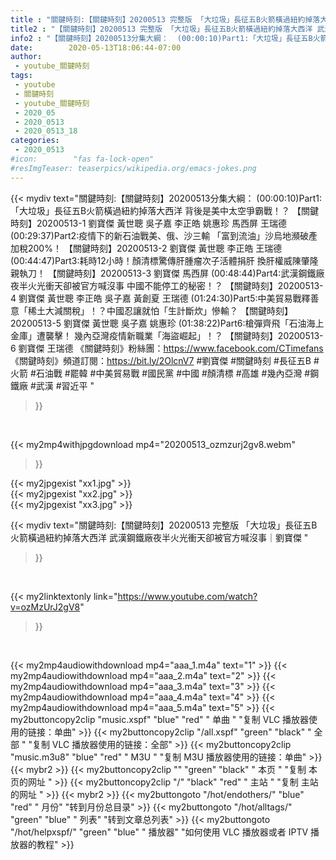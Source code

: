 ```yaml
---
title : "關鍵時刻:【關鍵時刻】20200513 完整版 「大垃圾」長征五B火箭橫過紐約掉落大西洋 武漢鋼鐵廠夜半火光衝天卻被官方喊沒事｜劉寶傑 "
title2 : "【關鍵時刻】20200513 完整版 「大垃圾」長征五B火箭橫過紐約掉落大西洋 武漢鋼鐵廠夜半火光衝天卻被官方喊沒事｜劉寶傑 "
info2 : "【關鍵時刻】20200513分集大綱：  (00:00:10)Part1:「大垃圾」長征五B火箭橫過紐約掉落大西洋 背後是美中太空爭霸戰！？ 【關鍵時刻】20200513-1 劉寶傑 黃世聰 吳子嘉 李正皓 姚惠珍 馬西屏 王瑞德  (00:29:37)Part2:疫情下的新石油戰美、俄、沙三輸 「富到流油」沙烏地瀕破產加稅200%！ 【關鍵時刻】20200513-2 劉寶傑 黃世聰 李正皓 王瑞德  (00:44:47)Part3:耗時12小時！顏清標驚傳肝腫瘤次子活體捐肝 換肝權威陳肇隆親執刀！ 【關鍵時刻】20200513-3 劉寶傑 馬西屏  (00:48:44)Part4:武漢鋼鐵廠夜半火光衝天卻被官方喊沒事 中國不能停工的秘密！？ 【關鍵時刻】20200513-4 劉寶傑 黃世聰 李正皓 吳子嘉 黃創夏 王瑞德  (01:24:30)Part5:中美貿易戰釋善意「稀土大減關稅」！？中國忍讓就怕「生計斷炊」慘輸？ 【關鍵時刻】20200513-5 劉寶傑 黃世聰 吳子嘉 姚惠珍  (01:38:22)Part6:槍彈齊飛「石油海上金庫」遭襲擊！ 幾內亞灣疫情新職業「海盜崛起」！？ 【關鍵時刻】20200513-6 劉寶傑 王瑞德  《關鍵時刻》粉絲團：https://www.facebook.com/CTimefans 《關鍵時刻》頻道訂閱：https://bit.ly/2OlcnV7  #劉寶傑 #關鍵時刻 #長征五B #火箭 #石油戰 #罷韓 #中美貿易戰 #國民黨 #中國 #顏清標 #高雄 #幾內亞灣 #鋼鐵廠 #武漢 #習近平 "
date:        2020-05-13T18:06:44-07:00
author:
 - youtube_關鍵時刻
tags:
 - youtube
 - 關鍵時刻
 - youtube_關鍵時刻
 - 2020_05
 - 2020_0513
 - 2020_0513_18
categories:
 - 2020_0513
#icon:        "fas fa-lock-open"
#resImgTeaser: teaserpics/wikipedia.org/emacs-jokes.png
---
```


{{< mydiv text="關鍵時刻:【關鍵時刻】20200513分集大綱：  (00:00:10)Part1:「大垃圾」長征五B火箭橫過紐約掉落大西洋 背後是美中太空爭霸戰！？ 【關鍵時刻】20200513-1 劉寶傑 黃世聰 吳子嘉 李正皓 姚惠珍 馬西屏 王瑞德  (00:29:37)Part2:疫情下的新石油戰美、俄、沙三輸 「富到流油」沙烏地瀕破產加稅200%！ 【關鍵時刻】20200513-2 劉寶傑 黃世聰 李正皓 王瑞德  (00:44:47)Part3:耗時12小時！顏清標驚傳肝腫瘤次子活體捐肝 換肝權威陳肇隆親執刀！ 【關鍵時刻】20200513-3 劉寶傑 馬西屏  (00:48:44)Part4:武漢鋼鐵廠夜半火光衝天卻被官方喊沒事 中國不能停工的秘密！？ 【關鍵時刻】20200513-4 劉寶傑 黃世聰 李正皓 吳子嘉 黃創夏 王瑞德  (01:24:30)Part5:中美貿易戰釋善意「稀土大減關稅」！？中國忍讓就怕「生計斷炊」慘輸？ 【關鍵時刻】20200513-5 劉寶傑 黃世聰 吳子嘉 姚惠珍  (01:38:22)Part6:槍彈齊飛「石油海上金庫」遭襲擊！ 幾內亞灣疫情新職業「海盜崛起」！？ 【關鍵時刻】20200513-6 劉寶傑 王瑞德  《關鍵時刻》粉絲團：https://www.facebook.com/CTimefans 《關鍵時刻》頻道訂閱：https://bit.ly/2OlcnV7  #劉寶傑 #關鍵時刻 #長征五B #火箭 #石油戰 #罷韓 #中美貿易戰 #國民黨 #中國 #顏清標 #高雄 #幾內亞灣 #鋼鐵廠 #武漢 #習近平 "
>}}
<br>


{{< my2mp4withjpgdownload mp4="20200513_ozmzurj2gv8.webm"
>}}

{{< my2jpgexist "xx1.jpg" >}}<br>
{{< my2jpgexist "xx2.jpg" >}}<br>
{{< my2jpgexist "xx3.jpg" >}}<br>



{{< mydiv text="關鍵時刻:【關鍵時刻】20200513 完整版 「大垃圾」長征五B火箭橫過紐約掉落大西洋 武漢鋼鐵廠夜半火光衝天卻被官方喊沒事｜劉寶傑 "
>}}
<br>

{{< my2linktextonly link="https://www.youtube.com/watch?v=ozMzUrJ2gV8"
>}}


<br>

{{< my2mp4audiowithdownload mp4="aaa_1.m4a"    text="1" >}}
{{< my2mp4audiowithdownload mp4="aaa_2.m4a"    text="2" >}}
{{< my2mp4audiowithdownload mp4="aaa_3.m4a"    text="3" >}}
{{< my2mp4audiowithdownload mp4="aaa_4.m4a"    text="4" >}}
{{< my2mp4audiowithdownload mp4="aaa_5.m4a"    text="5" >}}
{{< my2buttoncopy2clip "music.xspf"        "blue"   "red"    " 单曲 "  "复制 VLC 播放器使用的链接：单曲" >}} {{< my2buttoncopy2clip "/all.xspf"         "green"  "black"  " 全部 "  "复制 VLC 播放器使用的链接：全部" >}} {{< my2buttoncopy2clip "music.m3u8"        "blue"   "red"    " M3U  "    "复制 M3U 播放器使用的链接：单曲" >}} {{< mybr2 >}} {{< my2buttoncopy2clip ""                  "green"  "black"  " 本页 "    "复制 本页的网址 " >}} {{< my2buttoncopy2clip "/"                 "black"  "red"    " 主站 "    "复制 主站的网址 " >}} {{< mybr2 >}} {{< my2buttongoto      "/hot/endothers/"   "blue"   "red"    " 月份"   "转到月份总目录" >}} {{< my2buttongoto      "/hot/alltags/"     "green"  "blue"   " 列表"   "转到文章总列表" >}} {{< my2buttongoto      "/hot/helpxspf/"    "green"  "blue"   " 播放器" "如何使用 VLC 播放器或者 IPTV 播放器的教程" >}} 
